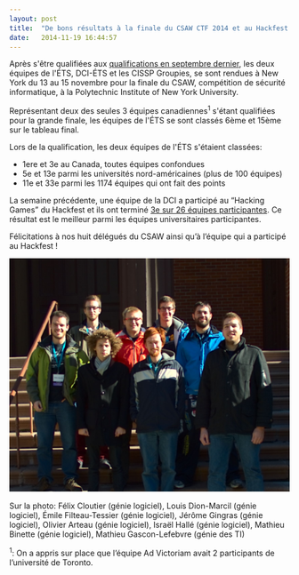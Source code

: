 ```yaml
---
layout: post
title:  "De bons résultats à la finale du CSAW CTF 2014 et au Hackfest 2014!"
date:   2014-11-19 16:44:57
---
```

Après s'être qualifiées aux [qualifications en septembre dernier](http://dciets.com/news/2014/09/23/resultats-qualification-csaw-ctf-2014/), les deux équipes de l'ÉTS, DCI-ÉTS et les CISSP Groupies, se sont rendues à New York du 13 au 15 novembre pour la finale du CSAW, compétition de sécurité informatique, à la Polytechnic Institute of New York University.

Représentant deux des seules 3 équipes canadiennes<sup>1</sup> s'étant qualifiées pour la grande finale, les équipes de l'ÉTS se sont classés 6ème et 15ème sur le tableau final.

Lors de la qualification, les deux équipes de l'ÉTS s'étaient classées:

* 1ere et 3e au Canada, toutes équipes confondues
* 5e et 13e parmi les universités nord-américaines (plus de 100 équipes)
* 11e et 33e parmi les 1174 équipes qui ont fait des points

La semaine précédente, une équipe de la DCI a participé au “Hacking Games” du Hackfest et ils ont terminé [3e sur 26 équipes participantes](http://www.hackfest.ca/fr/hacking-games-2014). Ce résultat est le meilleur parmi les équipes universitaires participantes.

Félicitations à nos huit délégués du CSAW ainsi qu’à l’équipe qui a participé au Hackfest !

![Les étudiants de l'ÉTS à la finale de la CSAW CTF 2014"](/img/news/csaw_finals_2014.png "Les étudiants de l'ÉTS à la finale de la CSAW CTF 2014")

Sur la photo: Félix Cloutier (génie logiciel), Louis Dion-Marcil (génie logiciel), Émile Filteau-Tessier (génie logiciel), Jérôme Gingras (génie logiciel), Olivier Arteau (génie logiciel), Israël Hallé (génie logiciel), Mathieu Binette (génie logiciel), Mathieu Gascon-Lefebvre (génie des TI)

<sup>1</sup>: On a appris sur place que l’équipe Ad Victoriam avait 2 participants de l’université de Toronto.